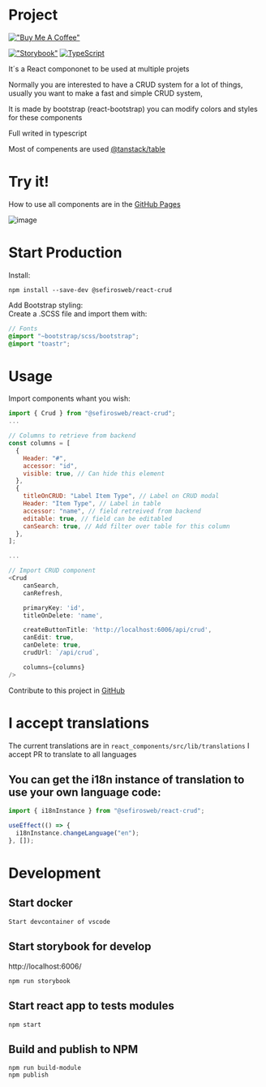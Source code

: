 # Project

[!["Buy Me A Coffee"](https://www.buymeacoffee.com/assets/img/custom_images/orange_img.png)](https://www.buymeacoffee.com/sefirosweb)

[!["Storybook"](https://cdn.jsdelivr.net/gh/storybookjs/brand@main/badge/badge-storybook.svg)](https://sefirosweb.github.io/react-crud) [![TypeScript](https://badges.frapsoft.com/typescript/code/typescript.svg?v=101)](https://github.com/ellerbrock/typescript-badges/)

It´s a React compononet to be used at multiple projets

Normally you are interested to have a CRUD system for a lot of things, usually you want to make a fast and simple CRUD system,

It is made by bootstrap (react-bootstrap) you can modify colors and styles for these components

Full writed in typescript

Most of compenents are used [@tanstack/table](https://tanstack.com/table/v8/docs/guide/introduction)

# Try it!

How to use all components are in the [GitHub Pages](https://sefirosweb.github.io/react-crud/)

![image](https://raw.githubusercontent.com/sefirosweb/react-crud/master/docs/preview.gif)

# Start Production

Install:

```
npm install --save-dev @sefirosweb/react-crud
```

Add Bootstrap styling:\
Create a .SCSS file and import them with:

```scss
// Fonts
@import "~bootstrap/scss/bootstrap";
@import "toastr";
```

# Usage

Import components whant you wish:

```js
import { Crud } from "@sefirosweb/react-crud";
...

// Columns to retrieve from backend
const columns = [
  {
    Header: "#",
    accessor: "id",
    visible: true, // Can hide this element
  },
  {
    titleOnCRUD: "Label Item Type", // Label on CRUD modal
    Header: "Item Type", // Label in table
    accessor: "name", // field retreived from backend
    editable: true, // field can be editabled
    canSearch: true, // Add filter over table for this column
  },
];

...

// Import CRUD component
<Crud
    canSearch,
    canRefresh,

    primaryKey: 'id',
    titleOnDelete: 'name',

    createButtonTitle: 'http://localhost:6006/api/crud',
    canEdit: true,
    canDelete: true,
    crudUrl: `/api/crud`,

    columns={columns}
/>
```

Contribute to this project in [GitHub](https://github.com/sefirosweb/react-crud)

# I accept translations

The current translations are in `react_components/src/lib/translations` I accept PR to translate to all languages

## You can get the i18n instance of translation to use your own language code:

```ts
import { i18nInstance } from "@sefirosweb/react-crud";

useEffect(() => {
  i18nInstance.changeLanguage("en");
}, []);
```

# Development

## Start docker

`Start devcontainer of vscode`

## Start storybook for develop

http://localhost:6006/

```
npm run storybook
```

## Start react app to tests modules

```
npm start
```

## Build and publish to NPM

```
npm run build-module
npm publish
```
